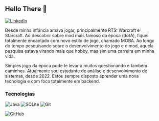 ## Hello There :wave: 

[![LinkedIn](https://img.shields.io/badge/linkedin-%230077B5.svg?style=for-the-badge&logo=linkedin&logoColor=white&)](https://www.linkedin.com/in/brendoviegasy)

<p>Desde minha infância amava jogar, principalmente RTS: Warcraft e Starcraft. Ao descobrir sobre mod mais famoso da época (dotA), fiquei totalmente encantado com novo estilo de jogo, chamado MOBA. Ao longo do tempo pesquisando sobre o desenvolvimento do jogo e o mod, aquela pesquisa estava virando mais que hobby, mas sim uma carreira em minha vida.</p>

<p>Simples jogo da época pode te levar a muitos questionando e também caminhos. Atualmente sou estudante de análise e desenvolvimento de sistemas, desde 2022. Estou sempre disposto aprender uma nova tecnologia e com foco totalmente em backend.</p>

### Tecnologias
![Java](https://img.shields.io/badge/java-%23ED8B00.svg?style=for-the-badge&logo=java&logoColor=white)
![SQLite](https://img.shields.io/badge/sqlite-%2307405e.svg?style=for-the-badge&logo=sqlite&logoColor=white)
![Git](https://img.shields.io/badge/git-%23F05033.svg?style=for-the-badge&logo=git&logoColor=white)

![GitHub](https://github-readme-stats.vercel.app/api?username=brendoviegass&show_icons=true&theme=react)
